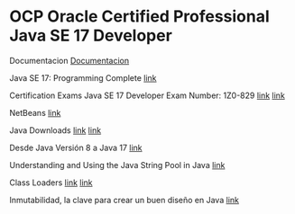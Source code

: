 # OCP Oracle Certified Professional Java SE 17 Developer

Documentacion
[Documentacion](https://docs.oracle.com/en/java/javase/17/index.html)

Java SE 17: Programming Complete
[link](https://mylearn.oracle.com/ou/course/java-se-17-programming-complete/106874)

Certification Exams Java SE 17 Developer
Exam Number: 1Z0-829
[link](https://education.oracle.com/cat%C3%A1logo-de-productos-ouexam-pexam_1z0-829/pexam_1Z0-829)
[link](https://medium.com/wearewaes/all-you-need-to-know-on-how-to-become-an-ocp-java-se-17-developer-918d3ebd60d2)

NetBeans
[link](https://netbeans.apache.org/front/main/download/archive/)

Java Downloads
[link](https://www.oracle.com/java/technologies/downloads/#java17)
[link](https://www.oracle.com/java/technologies/javase/jdk17-archive-downloads.html)

Desde Java Versión 8 a Java 17
[link](https://cjavaperu.com/2021/09/informacion-practica/)

Understanding and Using the Java String Pool in Java
[link](https://muratakkan.medium.com/understanding-and-using-the-java-string-pool-in-java-d60d3176716)

Class Loaders
[link](https://www.arquitecturajava.com/el-concepto-de-classloader)
[link](https://medium.com/@fullstacktips/what-are-class-loaders-and-different-types-of-class-loaders-in-java-e12f05821bc2)

Inmutabilidad, la clave para crear un buen diseño en Java
[link](https://www.bbvanexttechnologies.com/blogs/inmutabilidad-la-clave-para-crear-un-buen-diseno-en-java/)
